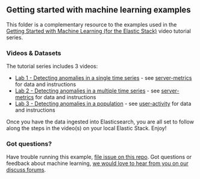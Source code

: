 ## Getting started with machine learning examples

This folder is a complementary resource to the examples used in the [Getting Started with Machine Learning (for the Elastic Stack)](https://www.youtube.com/playlist?list=PLhLSfisesZIsGXp8sLxZiICYWAmdWPYJ8) video tutorial series.

### Videos & Datasets
The tutorial series includes 3 videos:

 - [Lab 1 - Detecting anomalies in a single time series](https://www.elastic.co/videos/machine-learning-tutorial-creating-a-single-metric-job) - see [server-metrics](https://github.com/elastic/examples/tree/master/Machine%20Learning/Common%20Data%20Formats%20Examples/server_metrics) for data and instructions
 - [Lab 2 - Detecting anomalies in a multiple time  series](https://www.elastic.co/videos/machine-learning-tutorial-creating-a-multi-metric-job) - see [server-metrics](https://github.com/elastic/examples/tree/master/Machine%20Learning/Common%20Data%20Formats%20Examples/server_metrics) for data and instructions
 - [Lab 3 - Detecting anomalies in a population](https://www.elastic.co/videos/machine-learning-lab-3-detect-outliers-in-a-population) - see [user-activity](https://github.com/elastic/examples/tree/master/Machine%20Learning/Common%20Data%20Formats%20Examples/user_activity) for data and instructions

Once you have the data ingested into Elasticsearch, you are all set to follow along the steps in the video(s) on your local Elastic Stack. Enjoy!

### Got questions?

   Have trouble running this example, [file issue on this repo](https://github.com/elastic/examples/issues/new). Got questions or feedback about machine learning, [we would love to hear from you on our discuss forums](https://discuss.elastic.co/c/x-pack).
